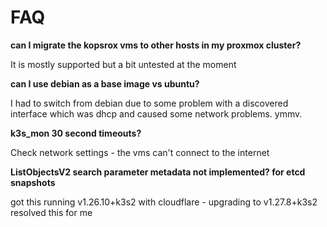 # FAQ

__can I migrate the kopsrox vms to other hosts in my proxmox cluster?__

It is mostly supported but a bit untested at the moment

__can I use debian as a base image vs ubuntu?__

I had to switch from debian due to some problem with a discovered interface which was dhcp and caused some network problems. ymmv.

__k3s_mon 30 second timeouts?__

Check network settings - the vms can't connect to the internet

__ListObjectsV2 search parameter metadata not implemented? for etcd snapshots__

got this running v1.26.10+k3s2 with cloudflare - upgrading to v1.27.8+k3s2 resolved this for me
